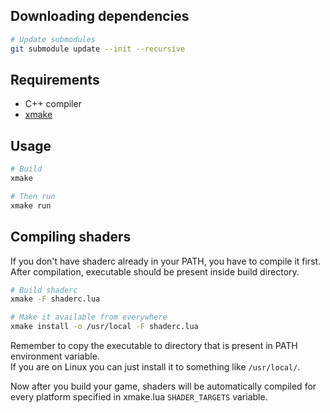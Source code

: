 ## Downloading dependencies

```bash
# Update submodules
git submodule update --init --recursive
```

## Requirements

- C++ compiler
- [xmake](https://xmake.io/)

## Usage

```bash
# Build
xmake

# Then run
xmake run
```

## Compiling shaders

If you don't have shaderc already in your PATH, you have to compile it first.
After compilation, executable should be present inside build directory.

```bash
# Build shaderc
xmake -F shaderc.lua

# Make it available from everywhere
xmake install -o /usr/local -F shaderc.lua
```

Remember to copy the executable to directory that is present in PATH environment variable.  
If you are on Linux you can just install it to something like `/usr/local/`.

Now after you build your game, shaders will be automatically compiled
for every platform specified in xmake.lua `SHADER_TARGETS` variable.

